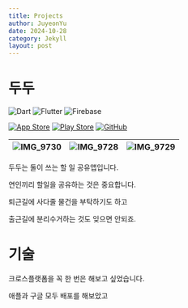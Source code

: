```yaml
---
title: Projects
author: JuyeonYu
date: 2024-10-28
category: Jekyll
layout: post
---
```


# 두두

![Dart](https://img.shields.io/badge/dart-%230175C2.svg?style=for-the-badge&logo=dart&logoColor=white)
![Flutter](https://img.shields.io/badge/Flutter-%2302569B.svg?style=for-the-badge&logo=Flutter&logoColor=white) 
![Firebase](https://img.shields.io/badge/firebase-a08021?style=for-the-badge&logo=firebase&logoColor=ffcd34)


[![App Store](https://img.shields.io/badge/App_Store-0D96F6?style=for-the-badge&logo=app-store&logoColor=white)](https://apps.apple.com/kr/app/두두/id6449709551) 
[![Play Store](https://img.shields.io/badge/Google_Play-414141?style=for-the-badge&logo=google-play&logoColor=white)](https://play.google.com/store/apps/details?id=com.chaechae.dodo)
[![GitHub](https://img.shields.io/badge/github-%23121011.svg?style=for-the-badge&logo=github&logoColor=white)](https://github.com/JuyeonYu/dodo)

![IMG_9730](https://github.com/user-attachments/assets/388c3498-718f-496e-b881-f1667f728e71) |![IMG_9728](https://github.com/user-attachments/assets/f88f12db-b80c-4e6c-9248-66aa6228d49b) |![IMG_9729](https://github.com/user-attachments/assets/457f090d-3161-4e59-b7b8-d321be5e32d5)
-- | -- | -- |

두두는 둘이 쓰는 할 일 공유앱입니다.

연인끼리 할일을 공유하는 것은 중요합니다.

퇴근길에 사다줄 물건을 부탁하기도 하고

출근길에 분리수거하는 것도 잊으면 안되죠.

# 기술
크로스플랫폼을 꼭 한 번은 해보고 싶었습니다.

애플과 구글 모두 배포를 해보았고 
